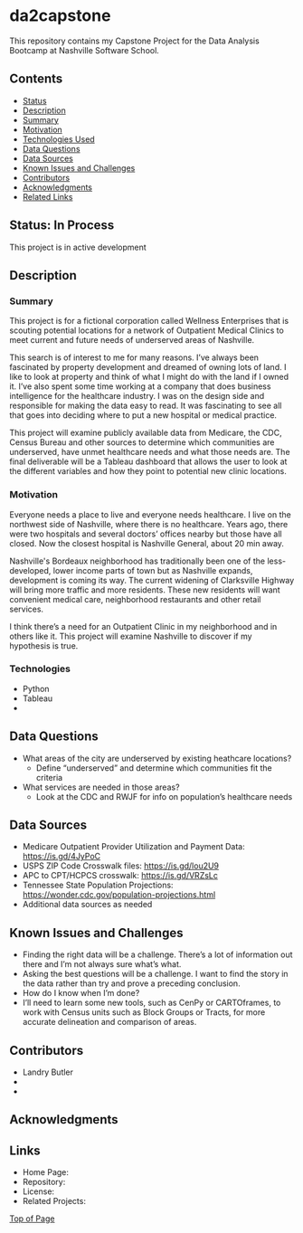 # da2capstone
This repository contains my Capstone Project for the Data Analysis Bootcamp at Nashville Software School. 

## Contents
- [Status](#Status)
- [Description](#Description)
- [Summary](#Summary)
- [Motivation](#Motivation)
- [Technologies Used](#Technologies)
- [Data Questions](#Data-Questions)
- [Data Sources](#Data-Sources)
- [Known Issues and Challenges](#Known-Issues-and-Challenges)
- [Contributors](#Contributors)
- [Acknowledgments](#Acknowledgments)
- [Related Links](#Related-Links)

## Status: In Process
This project is in active development

## Description

### Summary
This project is for a fictional corporation called Wellness Enterprises that is scouting potential locations for a network of Outpatient Medical Clinics to meet current and future needs of underserved areas of Nashville.

This search is of interest to me for many reasons. I’ve always been fascinated by property development and dreamed of owning lots of land. I like to look at property and think of what I might do with the land if I owned it. I’ve also spent some time working at a company that does business intelligence for the healthcare industry. I was on the design side and responsible for making the data easy to read. It was fascinating to see all that goes into deciding where to put a new hospital or medical practice.

This project will examine publicly available data from Medicare, the CDC, Census Bureau and other sources to determine which communities are underserved, have unmet healthcare needs and what those needs are. The final deliverable will be a Tableau dashboard that allows the user to look at the different variables and how they point to potential new clinic locations.

### Motivation
Everyone needs a place to live and everyone needs healthcare. I live on the northwest side of Nashville, where there is no healthcare. Years ago, there were two hospitals and several doctors’ offices nearby but those have all closed. Now the closest hospital is Nashville General, about 20 min away. 

Nashville's Bordeaux neighborhood has traditionally been one of the less-developed, lower income parts of town but as Nashville expands, development is coming its way. The current widening of Clarksville Highway will bring more traffic and more residents. These new residents will want convenient medical care, neighborhood restaurants and other retail services.

I think there’s a need for an Outpatient Clinic in my neighborhood and in others like it. This project will examine Nashville to discover if my hypothesis is true. 

### Technologies
- Python
- Tableau
- 

## Data Questions
- What areas of the city are underserved by existing heathcare locations?
    - Define “underserved” and determine which communities fit the criteria
- What services are needed in those areas?
    - Look at the CDC and RWJF for info on population’s healthcare needs 

## Data Sources
- Medicare Outpatient Provider Utilization and Payment Data: https://is.gd/4JyPoC 
- USPS ZIP Code Crosswalk files:  https://is.gd/lou2U9
- APC to CPT/HCPCS crosswalk: https://is.gd/VRZsLc 
- Tennessee State Population Projections: https://wonder.cdc.gov/population-projections.html 
- Additional data sources as needed

## Known Issues and Challenges
- Finding the right data will be a challenge. There’s a lot of information out there and I’m not always sure what’s what.
- Asking the best questions will be a challenge. I want to find the story in the data rather than try and prove a preceding conclusion.
- How do I know when I’m done?
- I’ll need to learn some new tools, such as CenPy or CARTOframes, to work with Census units such as Block Groups or Tracts, for more accurate delineation and comparison of areas.

## Contributors
- Landry Butler
- 
- 

## Acknowledgments

## Links
- Home Page: 
- Repository: 
- License: 
- Related Projects: 

[Top of Page](#da2capstone)
